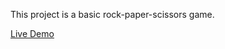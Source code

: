 This project is a basic rock-paper-scissors game.

[Live Demo](https://kappasigmapi.github.io/rock-paper-scissors/)
